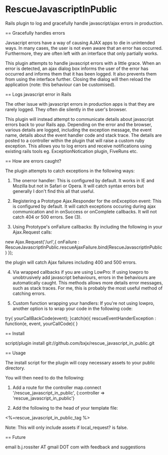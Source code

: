 RescueJavascriptInPublic
========================

Rails plugin to log and gracefully handle javascript/ajax errors in production.

== Gracefully handles errors

Javsacript errors have a way of causing AJAX apps to die in unintended ways. In many cases, the user is not even aware that an error has occurred. Furthermore, they are often left with an interface that only partially works.

This plugin attempts to handle javascript errors with a little grace. When an error is detected, an ajax dialog box informs the user of the error has occurred and informs them that it has been logged. It also prevents them from using the interface further. Closing the dialog will then reload the application (note: this behaviour can be customised).

== Logs javascript error in Rails

The other issue with javascript errors in production apps is that they are rarely logged. They often die silently in the user's browser. 

This plugin will instead attempt to communicate details about javascript errors back to your Rails app. Depending on the error and the browser, various details are logged, including the exception message, the event name, details about the event handler code and stack trace. The details are posted to a controller within the plugin that will raise a custom ruby exception. This allows you to log errors and receive notifications using existing rails tools eg. ExceptionNotication plugin, FiveRuns etc.

== How are errors caught?

The plugin attempts to catch exceptions in the following ways:

1) The onerror handler: This is configured by default. It works in IE and Mozilla but not in Safari or Opera. It will catch syntax errors but generally I don't find this all that useful.

2) Registering a Prototype Ajax.Responder for the onException event: This is configured by default. It will catch exceptions occuring during ajax communication and in onSuccess or onComplete
callbacks. It will not catch 404 or 500 errors. See (3).

3) Using Prototype's onFailure callbacks: By including the following in your Ajax.Request calls:

new Ajax.Request('/url',{
  onFailure : RescueJavascriptInPublic.rescueAjaxFailure.bind(RescueJavascriptInPublic)
});

the plugin will catch Ajax failures including 400 and 500 errors.

4) Via wrapped callbacks if you are using LowPro: If using lowpro to unobtrusively add javascript behaviours, errors in the behaviours are automatically caught. This methods allows more details error messages, such as stack traces. For me, this is probably the most useful method of catching errors.

5) Custom function wrapping your handlers: If you're not using lowpro, another option is to wrap your code in the following code:
 
try{
  yourCallBackCode(event);
}catch(e){
  rescueEventHanderException : function(e, event, yourCallCode){
}


== Install

script/plugin install git://github.com/bxjx/rescue_javascript_in_public.git


== Usage

The install script for the plugin will copy necessary assets to your public directory.

You will then need to do the following:

1) Add a route for the controller 
map.connect '/rescue_javascript_in_public', {:controller => 'rescue_javascript_in_public'}

2) Add the following to the head of your template file:

<%=rescue_javascript_in_public_tag %>

Note: This will only include assets if local_request? is false.

== Future

email b.j.rossiter AT gmail DOT com with feedback and suggestions

